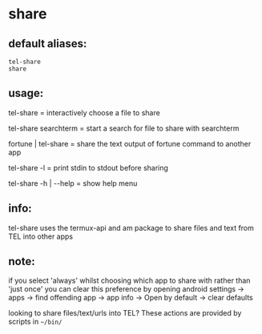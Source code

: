 # share

## default aliases:
```
tel-share
share
```

## usage:

tel-share		= interactively choose a file to share 

tel-share searchterm	= start a search for file to share with searchterm

fortune | tel-share 	= share the text output of fortune command to another app

tel-share -l		= print stdin to stdout before sharing

tel-share -h | --help 	= show help menu

## info:

tel-share uses the termux-api and am package to share files and text from TEL into other apps

## note:

if you select 'always' whilst choosing which app to share with rather than 'just once' you can clear this preference by opening android settings -> apps -> find offending app -> app info -> Open by default -> clear defaults 

looking to share files/text/urls into TEL? These actions are provided by scripts in `~/bin/`

